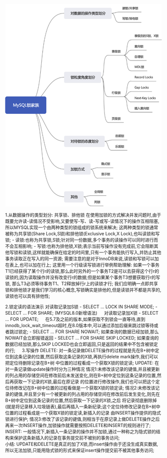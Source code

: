 ![img_1.png](MYSQL锁家族概览.png)

1.从数据操作的类型划分: 共享锁、排他锁
    在使用加锁的方式解决并发问题时,由于既要允许读-读情况不受影响,又要使写-写、读-写或写-读情况下的操作互相阻塞,所以MYSQL实现一个由两种类型的锁组成的锁系统来解决;
    这两种类型的锁通常被称为共享锁(Share Lock,S锁)和排他锁(Exclusive Lock,X Lock),也叫读锁和写锁;
      - 读锁:也称为共享锁,S锁;针对同一份数据,多个事务的读操作可以同时进行而不会互相影响;
      - 写锁:也称为排他锁,X锁;表示当前写操作没有完成前,它会阻断其他写锁和读锁,这样就能确保在给定的时间里,只有一个事务能执行写入,并防止其他事务读取正在写入的同一资源;
    需要注意的是对于InnoDB来说,读锁和写锁可以加在表上,也可以加在行上;
    这里用一个行级读写锁进行举例帮助理解:
        如果一个事务T1已经获得了某个行r的读锁,那么此时另外的一个事务T2是可以去获得这个行r的读锁的,因为读取操作并没有改变行r的数据;但是如果某个事务T3想要获取行r的写锁,
      那么T3必须等待事务T1、T2释放掉行r上的读锁才行;
    我们应明确一点即共享锁和排他锁才是我们学习的核心概念,写锁确实是排他的,但是读锁并不都是共享的,读锁也可以具有排他性;

2.锁定读的语法演示
    对读取记录加S锁
      - SELECT ... LOCK IN SHARE MODE;
      - SELECT ... FOR SHARE; (MYSQL8.0新增语法)
　
    对读取记录加X锁
      - SELECT ... FOR UPDATE;
　
    在5.7及之前的版本,如果获取不到锁会一直等待,直到innodb_lock_wait_timeout超时,在8.0版本中,可以通过添加后缀来跳过锁等待或者跳过锁定;
      - SELECT ... FOR SHARE NOWAIT;    如果查询的数据已经加锁,那么NOWAIT会立即报错返回
      - SELECT ... FOR SHARE SKIP LOCKED;   如果查询的数据已经加锁,那么SKIP LOCKED也会立即返回,只是返回的结果中不包含被锁定的行;
　
3.写操作
    DELETE:
        对一条记录做DELETE操作的过程就是先在B+树中定位到这条记录的位置,然后获取这条记录的X锁,再执行delete mark操作,我们可以把定位待删除记录在B+树
      中位置的过程看成一个获取X锁的锁定读;
    UPDATE: 在对一条记录做update操作时分为三种情况
        情况1:未修改该记录的键值,并且被更新的列占用的存储空间在修改前后未发送变化,则在B+树中定位到这条记录的位置,然后再获取一下记录的X锁,最后在原记录
             的位置进行修改操作,我们也可以把这个定位待修改记在B+树中位置的过程看做是一个获取X锁的锁定读;
        情况2:未修改该记录的键值,并且至少有一个被更新的列占用的存储空间在修改前后发生变化,则先在B+树中定位到这条记录的位置,然后获取一下记录的X锁,之后
             将记录彻底删除掉(就是将记录移入垃圾链表),最后再插入一条新纪录;这个定位待修改记录在B+树中位置的过程看成是一个获取X锁的锁定读,新插入的记录
             由INSERT操作提供的隐式锁进行保护;
        情况3:修改了该记录的键值,则相当于在原记录上做DELETE操作之后再来一次INSERT操作,加锁操作就需要按照DELETE和INSERT的规则进行了;
    INSERT: 一般情况下,新插入一条记录的操作并不加锁,通过一种称之为隐式锁的结构来保护这条新插入的记录在事务提交前不被别的事务访问;    
    小结: UPDATE和DELETE是真正的加了X锁,而insert操作由于还没生成真实数据,所以无法加锁,只能用隐式锁的形式来保证insert操作提交前不被其他事务访问;
